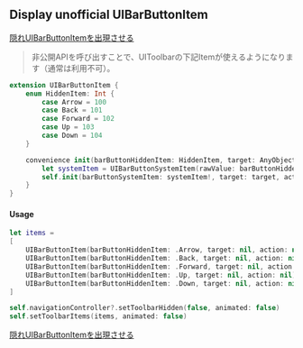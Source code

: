## Display unofficial UIBarButtonItem

[<Swift> 隠れUIBarButtonItemを出現させる](https://qiita.com/mshrwtnb/items/327e8342c4d7aefe4853)
> 非公開APIを呼び出すことで、UIToolbarの下記Itemが使えるようになります（通常は利用不可）。

```swift
extension UIBarButtonItem {
    enum HiddenItem: Int {
        case Arrow = 100
        case Back = 101
        case Forward = 102
        case Up = 103
        case Down = 104
    }

    convenience init(barButtonHiddenItem: HiddenItem, target: AnyObject?, action: Selector?) {
        let systemItem = UIBarButtonSystemItem(rawValue: barButtonHiddenItem.rawValue)
        self.init(barButtonSystemItem: systemItem!, target: target, action: action)
    }
}
```

#### Usage

```swift
let items =
[
    UIBarButtonItem(barButtonHiddenItem: .Arrow, target: nil, action: nil),
    UIBarButtonItem(barButtonHiddenItem: .Back, target: nil, action: nil),
    UIBarButtonItem(barButtonHiddenItem: .Forward, target: nil, action: nil),
    UIBarButtonItem(barButtonHiddenItem: .Up, target: nil, action: nil),
    UIBarButtonItem(barButtonHiddenItem: .Down, target: nil, action: nil)
]

self.navigationController?.setToolbarHidden(false, animated: false)
self.setToolbarItems(items, animated: false)
```

[<Swift> 隠れUIBarButtonItemを出現させる](https://qiita.com/mshrwtnb/items/327e8342c4d7aefe4853)
